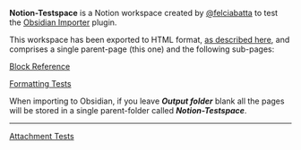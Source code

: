 **Notion-Testspace** is a Notion workspace created by [@felciabatta](https://github.com/felciabatta) to test the [Obsidian Importer](https://github.com/obsidianmd/obsidian-importer) plugin.

This workspace has been exported to HTML format, [as described here](https://help.obsidian.md/import/notion), and comprises a single parent-page (this one) and the following sub-pages:

[Block Reference](Notion-Testspace/Block%20Reference.md)

[Formatting Tests](Notion-Testspace/Formatting%20Tests.md)

When importing to Obsidian, if you leave ***Output folder*** blank all the pages will be stored in a single parent-folder called ***Notion-Testspace***.

------------------------------------------------------------------------

[Attachment Tests](Notion-Testspace/Attachment%20Tests.md)